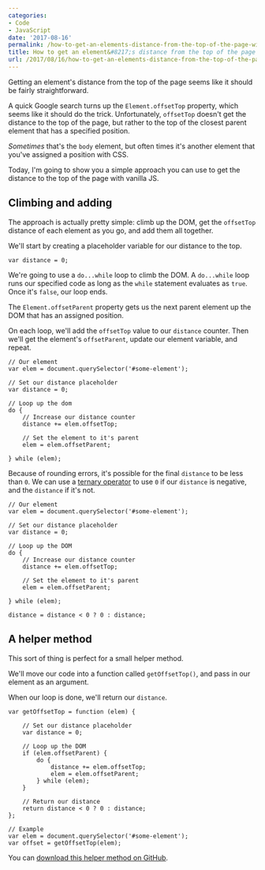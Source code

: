 ```yaml
---
categories:
- Code
- JavaScript
date: '2017-08-16'
permalink: /how-to-get-an-elements-distance-from-the-top-of-the-page-with-vanilla-javascript/
title: How to get an element&#8217;s distance from the top of the page with vanilla JavaScript
url: /2017/08/16/how-to-get-an-elements-distance-from-the-top-of-the-page-with-vanilla-javascript
---
```


Getting an element's distance from the top of the page seems like it should be fairly straightforward.

A quick Google search turns up the `Element.offsetTop` property, which seems like it should do the trick. Unfortunately, `offsetTop` doesn't get the distance to the top of the page, but rather to the top of the closest parent element that has a specified position.

*Sometimes* that's the `body` element, but often times it's another element that you've assigned a position with CSS.

Today, I'm going to show you a simple approach you can use to get the distance to the top of the page with vanilla JS.

## Climbing and adding

The approach is actually pretty simple: climb up the DOM, get the `offsetTop` distance of each element as you go, and add them all together.

We'll start by creating a placeholder variable for our distance to the top.

```lang-javascript
var distance = 0;
```

We're going to use a `do...while` loop to climb the DOM. A `do...while` loop runs our specified code as long as the `while` statement evaluates as `true`. Once it's `false`, our loop ends.

The `Element.offsetParent` property gets us the next parent element up the DOM that has an assigned position.

On each loop, we'll add the `offsetTop` value to our `distance` counter. Then we'll get the element's `offsetParent`, update our element variable, and repeat.

```lang-javascript
// Our element
var elem = document.querySelector('#some-element');

// Set our distance placeholder
var distance = 0;

// Loop up the dom
do {
	// Increase our distance counter
	distance += elem.offsetTop;

	// Set the element to it's parent
	elem = elem.offsetParent;

} while (elem);
```

Because of rounding errors, it's possible for the final `distance` to be less than `0`. We can use a [ternary operator](https://gomakethings.com/ternary-operators/) to use `0` if our `distance` is negative, and the `distance` if it's not.

```lang-javascript
// Our element
var elem = document.querySelector('#some-element');

// Set our distance placeholder
var distance = 0;

// Loop up the DOM
do {
	// Increase our distance counter
	distance += elem.offsetTop;

	// Set the element to it's parent
	elem = elem.offsetParent;

} while (elem);

distance = distance < 0 ? 0 : distance;
```

## A helper method

This sort of thing is perfect for a small helper method.

We'll move our code into a function called `getOffsetTop()`, and pass in our element as an argument.

When our loop is done, we'll return our `distance`.

```lang-javascript
var getOffsetTop = function (elem) {

	// Set our distance placeholder
	var distance = 0;

	// Loop up the DOM
	if (elem.offsetParent) {
		do {
			distance += elem.offsetTop;
			elem = elem.offsetParent;
		} while (elem);
	}

	// Return our distance
	return distance < 0 ? 0 : distance;
};

// Example
var elem = document.querySelector('#some-element');
var offset = getOffsetTop(elem);
```

You can [download this helper method on GitHub](https://github.com/cferdinandi/getOffsetTop).